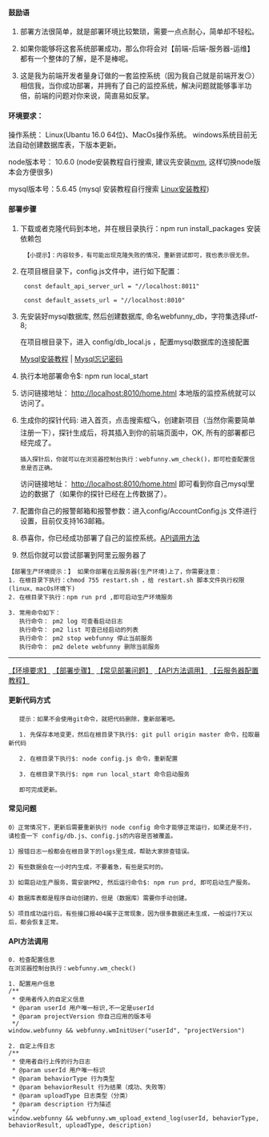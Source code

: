 #### 鼓励语
1. 部署方法很简单，就是部署环境比较繁琐，需要一点点耐心，简单却不轻松。

2. 如果你能够将这套系统部署成功，那么你将会对【前端-后端-服务器-运维】都有一个整体的了解，是不是棒呢。

3. 这是我为前端开发者量身订做的一套监控系统（因为我自己就是前端开发:smirk:）相信我，当你成功部署，并拥有了自己的监控系统，解决问题就能够事半功倍，前端的问题对你来说，简直易如反掌。

#### 环境要求：

操作系统： Linux(Ubantu 16.0 64位)、MacOs操作系统。 windows系统目前无法自动创建数据库表，下版本更新。

node版本号： 10.6.0  (node安装教程自行搜索, 建议先安装[nvm](https://www.jianshu.com/p/d0e0935b150a), 这样切换node版本会方便很多)

mysql版本号：5.6.45  (mysql 安装教程自行搜索 [Linux安装教程](https://www.cnblogs.com/warm-stranger/p/10333348.html))


#### 部署步骤

  1. 下载或者克隆代码到本地，并在根目录执行：npm run install_packages 安装依赖包
  
          【小提示】：内容较多，有可能出现克隆失败的情况，重新尝试即可，我也表示很无奈。
  
  2. 在项目根目录下，config.js文件中，进行如下配置：
  
          const default_api_server_url = "//localhost:8011"

          const default_assets_url = "//localhost:8010"
          
  3. 先安装好mysql数据库, 然后创建数据库, 命名webfunny_db，字符集选择utf-8;
  
     在项目根目录下，进入 config/db_local.js ，配置mysql数据库的连接配置
  
     [Mysql安装教程](https://www.cnblogs.com/warm-stranger/p/10333348.html)  | 
     [Mysql忘记密码](https://www.linuxidc.com/Linux/2018-05/152586.htm)
  
  
  4. 执行本地部署命令$: npm run local_start  
  
  5. 访问链接地址： [http://localhost:8010/home.html](http://localhost:8010/home.html) 本地版的监控系统就可以访问了。
  
  6. 生成你的探针代码: 进入首页，点击搜索框🔍，创建新项目（当然你需要简单注册一下），探针生成后，将其插入到你的前端页面中，OK, 所有的部署都已经完成了。
       
         插入探针后，你就可以在浏览器控制台执行：webfunny.wm_check()，即可检查配置信息是否正确。
     
     访问链接地址： [http://localhost:8010/home.html](http://localhost:8010/home.html) 即可看到你自己mysql里边的数据了（如果你的探针已经在上传数据了）。

  7. 配置你自己的报警邮箱和报警参数：进入config/AccountConfig.js 文件进行设置，目前仅支持163邮箱。
  
  8. 恭喜你，你已经成功部署了自己的监控系统。[API调用方法](https://github.com/a597873885/webfunny_monitor/blob/master/Document_advanced.md#api%E6%96%B9%E6%B3%95%E8%B0%83%E7%94%A8)
  
  9. 然后你就可以尝试部署到阿里云服务器了
  
    【部署生产环境提示：】 如果你部署在云服务器(生产环境)上了，你需要注意：
    1. 在根目录下执行：chmod 755 restart.sh ，给 restart.sh 脚本文件执行权限 (linux、macOs环境下)
    2. 在根目录下执行：npm run prd ,即可启动生产环境服务 
    
    3. 常用命令如下：
       执行命令： pm2 log 可查看启动日志
       执行命令： pm2 list 可查已经启动的列表
       执行命令： pm2 stop webfunny 停止当前服务
       执行命令： pm2 delete webfunny 删除当前服务
  
----------------------
  

[【环境要求】](https://github.com/a597873885/webfunny_monitor/blob/master/Document_advanced.md#%E7%8E%AF%E5%A2%83%E8%A6%81%E6%B1%82)
[【部署步骤】](https://github.com/a597873885/webfunny_monitor/blob/master/Document_advanced.md#%E9%83%A8%E7%BD%B2%E6%AD%A5%E9%AA%A4)
[【常见部署问题】](https://github.com/a597873885/webfunny_monitor/blob/master/Document_advanced.md#%E5%B8%B8%E8%A7%81%E9%97%AE%E9%A2%98)
[【API方法调用】](https://github.com/a597873885/webfunny_monitor/blob/master/Document_advanced.md#api%E6%96%B9%E6%B3%95%E8%B0%83%E7%94%A8)
[【云服务器配置教程】](https://www.cnblogs.com/warm-stranger/p/8837784.html)
  
  #### 更新代码方式
  
       提示：如果不会使用git命令，就把代码删除，重新部署吧。
  
       1. 先保存本地变更，然后在根目录下执行$: git pull origin master 命令，拉取最新代码
       
       2. 在根目录下执行$: node config.js 命令，重新配置
       
       3. 在根目录下执行$: npm run local_start 命令启动服务
       
       即可完成更新。
       
  #### 常见问题
  
    0）正常情况下，更新后需要重新执行 node config 命令才能够正常运行，如果还是不行，请检查一下 config/db.js、config.js的内容是否被覆盖。

    1）报错日志一般都会在根目录下的logs里生成，帮助大家排查错误。

    2）有些数据会在一小时内生成，不要着急，有些是实时的。

    3）如需启动生产服务，需安装PM2, 然后运行命令$: npm run prd, 即可启动生产服务。

    4）数据库表都是程序自动创建的，但是（数据库）需要你手动创建。
    
    5）项目成功运行后，有些接口报404属于正常现象，因为很多数据还未生成，一般运行7天以后，都会恢复正常。

  #### API方法调用
    0. 检查配置信息
    在浏览器控制台执行：webfunny.wm_check()
    
    1. 配置用户信息
    /**
     * 使用者传入的自定义信息
     * @param userId 用户唯一标识,不一定是userId
     * @param projectVersion 你自己应用的版本号
     */
    window.webfunny && webfunny.wmInitUser("userId", "projectVersion")
    
    2. 自定上传日志
    /**
     * 使用者自行上传的行为日志
     * @param userId 用户唯一标识
     * @param behaviorType 行为类型
     * @param behaviorResult 行为结果（成功、失败等）
     * @param uploadType 日志类型（分类）
     * @param description 行为描述
     */
    window.webfunny && webfunny.wm_upload_extend_log(userId, behaviorType, behaviorResult, uploadType, description)
    
    
    

